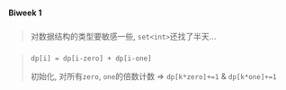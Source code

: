 #### Biweek 1

##### []()
> 对数据结构的类型要敏感一些, `set<int>`还找了半天...


##### []()
> `dp[i] = dp[i-zero] + dp[i-one]`
> 
> 初始化, 对所有`zero`, `one`的倍数计数 => `dp[k*zero]+=1` & `dp[k*one]+=1`